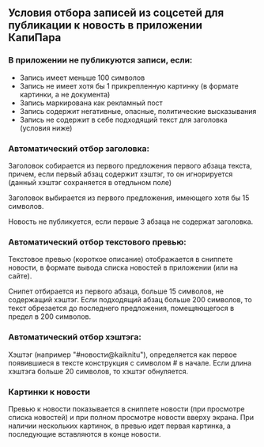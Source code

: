 
## Условия отбора записей из соцсетей для публикации к новость в приложении КапиПара

### В приложении не публикуются записи, если:

- Запись имеет меньше 100 символов
- Запись не имеет хотя бы 1 прикрепленную картинку (в формате картинки, а не документа)
- Запись маркирована как рекламный пост
- Запись содержит негативные, опасные, политические высказывания
- Запись не содержит в себе подходящий текст для заголовка (условия ниже)


### Автоматический отбор заголовка:

Заголовок собирается из первого предложения первого абзаца текста, причем, если первый абзац содержит хэштэг, то он игнорируется (данный хэштэг сохраняется в отедльном поле)

Заголовок выбирается из первого предложения, имеющего хотя бы 15 символов.

Новость не публикуется, если первые 3 абзаца не содержат заголовка.

### Автоматический отбор текстового превью:

Текстовое превью (короткое описание) отображается в сниппете новости, в формате вывода списка новостей в приложении (или на сайте).

Снипет отбирается из первого абзаца, больше 15 символов, не содержащий хэштэг.
Если подходящий абзац больше 200 символов, то текст обрезается до последнего предложения, помещяющегося в предел в 200 символов.

### Автоматический отбор хэштэга:

Хэштэг (например "#новости@kaiknitu"), определяется как первое появившиеся в тексте конструкция с символом # в начале.
Если длина хэштэга больше 20 символов, то хэштэг обнуляется.

### Картинки к новости

Превью к новости показывается в сниппете новости (при просмотре списка новостей) и при полном просмотре новости вверху экрана.
При наличии нескольких картинок, в превью идет первая картинка, а последующие вставляются в конце новости.


